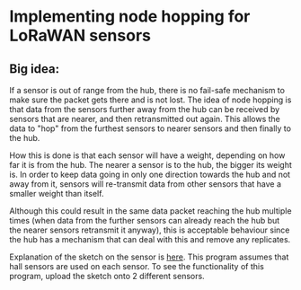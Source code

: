 # Implementing node hopping for LoRaWAN sensors

## Big idea:
If a sensor is out of range from the hub, there is no fail-safe mechanism to make sure the packet gets there and is not lost. The idea of node hopping is that data from the sensors further away from the hub can be received by sensors that are nearer, and then retransmitted out again. This allows the data to "hop" from the furthest sensors to nearer sensors and then finally to the hub.

How this is done is that each sensor will have a weight, depending on how far it is from the hub. The nearer a sensor is to the hub, the bigger its weight is. In order to keep data going in only one direction towards the hub and not away from it, sensors will re-transmit data from other sensors that have a smaller weight than itself.

Although this could result in the same data packet reaching the hub multiple times (when data from the further sensors can already reach the hub but the nearer sensors retransmit it anyway), this is acceptable behaviour since the hub has a mechanism that can deal with this and remove any replicates.

Explanation of the sketch on the sensor is [here](transceiver_radiohead). This program assumes that hall sensors are used on each sensor. To see the functionality of this program, upload the sketch onto 2 different sensors.